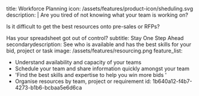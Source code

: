 title: Workforce Planning
icon: /assets/features/product-icon/sheduling.svg
description: |
  Are you tired of not knowing what your team is working on?
  
  Is it difficult to get the best resources onto pre-sales or RFPs?
  
  Has your spreadsheet got out of control?
subtitle: Stay One Step Ahead
secondarydescription: See who is available and has the best skills for your bid, project or task
image: /assets/features/resourcing.png
feature_list:
  - Understand availability and capacity of your teams
  - Schedule your team and share information quickly amongst your team
  - 'Find the best skills and expertise to help you win more bids '
  - Organise resources by team, project or requirement
id: 1b640a12-f4b7-4273-b1b6-bcbaa5e6d6ca
